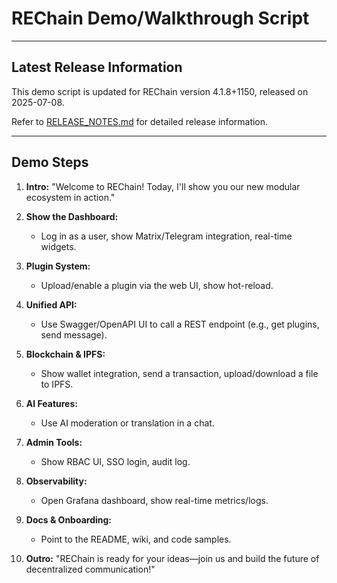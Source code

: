 # REChain Demo/Walkthrough Script

---

## Latest Release Information

This demo script is updated for REChain version 4.1.8+1150, released on 2025-07-08.

Refer to [RELEASE_NOTES.md](./RELEASE_NOTES.md) for detailed release information.

---

## Demo Steps

1. **Intro:**
   "Welcome to REChain! Today, I'll show you our new modular ecosystem in action."

2. **Show the Dashboard:**
   - Log in as a user, show Matrix/Telegram integration, real-time widgets.

3. **Plugin System:**
   - Upload/enable a plugin via the web UI, show hot-reload.

4. **Unified API:**
   - Use Swagger/OpenAPI UI to call a REST endpoint (e.g., get plugins, send message).

5. **Blockchain & IPFS:**
   - Show wallet integration, send a transaction, upload/download a file to IPFS.

6. **AI Features:**
   - Use AI moderation or translation in a chat.

7. **Admin Tools:**
   - Show RBAC UI, SSO login, audit log.

8. **Observability:**
   - Open Grafana dashboard, show real-time metrics/logs.

9. **Docs & Onboarding:**
   - Point to the README, wiki, and code samples.

10. **Outro:**
    "REChain is ready for your ideas—join us and build the future of decentralized communication!"
